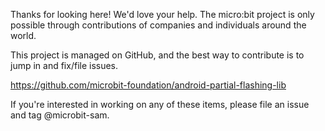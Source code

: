 
Thanks for looking here! We'd love your help. The micro:bit project is only possible through contributions of companies and individuals around the world.

This project is managed on GitHub, and the best way to contribute is to jump in and fix/file issues.

https://github.com/microbit-foundation/android-partial-flashing-lib

If you're interested in working on any of these items, please file an issue and tag @microbit-sam.
